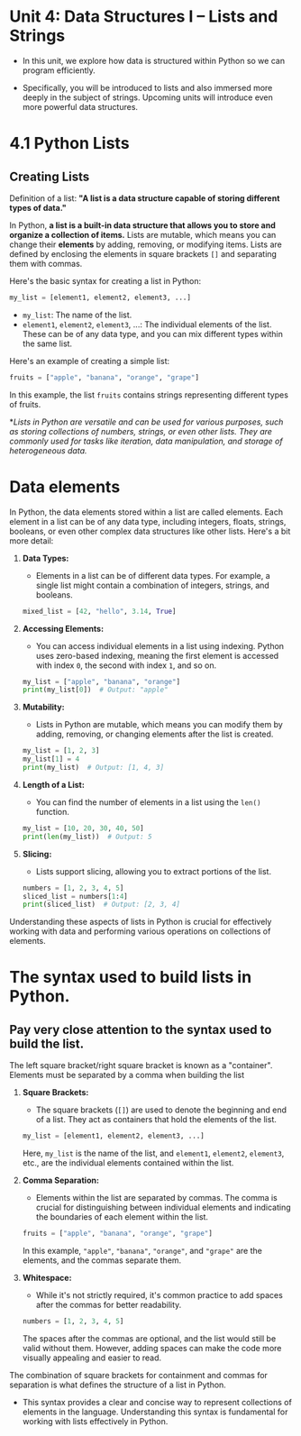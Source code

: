 # Unit 4: Data Structures I – Lists and Strings

- In this unit, we explore how data is structured within Python so we can program efficiently. 

- Specifically, you will be introduced to lists and also immersed more deeply in the subject of strings. Upcoming units will introduce even more powerful data structures.

# 4.1 Python Lists
## Creating Lists

Definition of a list: 
**"A list is a data structure capable of storing different types of data."**

In Python, **a list is a built-in data structure that allows you to store and organize a collection of items.** Lists are mutable, which means you can change their **elements** by adding, removing, or modifying items. Lists are defined by enclosing the elements in square brackets `[]` and separating them with commas.

Here's the basic syntax for creating a list in Python:

```python
my_list = [element1, element2, element3, ...]
```

- `my_list`: The name of the list.
- `element1`, `element2`, `element3`, ...: The individual elements of the list. These can be of any data type, and you can mix different types within the same list.

Here's an example of creating a simple list:

```python
fruits = ["apple", "banana", "orange", "grape"]
```

In this example, the list `fruits` contains strings representing different types of fruits.

**Lists in Python are versatile and can be used for various purposes, such as storing collections of numbers, strings, or even other lists. They are commonly used for tasks like iteration, data manipulation, and storage of heterogeneous data.*


# Data elements

In Python, the data elements stored within a list are called elements. Each element in a list can be of any data type, including integers, floats, strings, booleans, or even other complex data structures like other lists. Here's a bit more detail:

1. **Data Types:**
   - Elements in a list can be of different data types. For example, a single list might contain a combination of integers, strings, and booleans.

   ```python
   mixed_list = [42, "hello", 3.14, True]
   ```

2. **Accessing Elements:**
   - You can access individual elements in a list using indexing. Python uses zero-based indexing, meaning the first element is accessed with index `0`, the second with index `1`, and so on.

   ```python
   my_list = ["apple", "banana", "orange"]
   print(my_list[0])  # Output: "apple"
   ```

3. **Mutability:**
   - Lists in Python are mutable, which means you can modify them by adding, removing, or changing elements after the list is created.

   ```python
   my_list = [1, 2, 3]
   my_list[1] = 4
   print(my_list)  # Output: [1, 4, 3]
   ```

4. **Length of a List:**
   - You can find the number of elements in a list using the `len()` function.

   ```python
   my_list = [10, 20, 30, 40, 50]
   print(len(my_list))  # Output: 5
   ```

5. **Slicing:**
   - Lists support slicing, allowing you to extract portions of the list.

   ```python
   numbers = [1, 2, 3, 4, 5]
   sliced_list = numbers[1:4]
   print(sliced_list)  # Output: [2, 3, 4]
   ```

Understanding these aspects of lists in Python is crucial for effectively working with data and performing various operations on collections of elements.

# The syntax used to build lists in Python.
## Pay very close attention to the syntax used to build the list. 
The left square bracket/right square bracket is known as a "container". Elements must be separated by a comma when building the list

1. **Square Brackets:**
   - The square brackets (`[]`) are used to denote the beginning and end of a list. They act as containers that hold the elements of the list.

   ```python
   my_list = [element1, element2, element3, ...]
   ```

   Here, `my_list` is the name of the list, and `element1`, `element2`, `element3`, etc., are the individual elements contained within the list.

2. **Comma Separation:**
   - Elements within the list are separated by commas. The comma is crucial for distinguishing between individual elements and indicating the boundaries of each element within the list.

   ```python
   fruits = ["apple", "banana", "orange", "grape"]
   ```

   In this example, `"apple"`, `"banana"`, `"orange"`, and `"grape"` are the elements, and the commas separate them.

3. **Whitespace:**
   - While it's not strictly required, it's common practice to add spaces after the commas for better readability.

   ```python
   numbers = [1, 2, 3, 4, 5]
   ```

   The spaces after the commas are optional, and the list would still be valid without them. However, adding spaces can make the code more visually appealing and easier to read.

The combination of square brackets for containment and commas for separation is what defines the structure of a list in Python. 
- This syntax provides a clear and concise way to represent collections of elements in the language. Understanding this syntax is fundamental for working with lists effectively in Python.